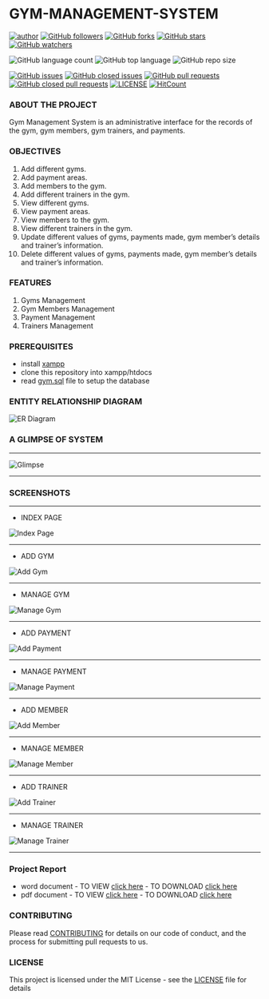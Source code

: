 # GYM-MANAGEMENT-SYSTEM

[![author](https://img.shields.io/badge/author-Abhishek-ff69b4.svg?style=flat-square)](https://www.linkedin.com/in/abhishekmali/)
[![GitHub followers](https://img.shields.io/github/followers/AbhishekMali21?style=social)](https://github.com/AbhishekMali21?tab=followers)
[![GitHub forks](https://img.shields.io/github/forks/AbhishekMali21/GYM-MANAGEMENT-SYSTEM?style=social)](https://github.com/AbhishekMali21/GYM-MANAGEMENT-SYSTEM/network/members)
[![GitHub stars](https://img.shields.io/github/stars/AbhishekMali21/GYM-MANAGEMENT-SYSTEM?style=social)](https://github.com/AbhishekMali21/GYM-MANAGEMENT-SYSTEM/stargazers)
[![GitHub watchers](https://img.shields.io/github/watchers/AbhishekMali21/GYM-MANAGEMENT-SYSTEM?style=social)](https://github.com/AbhishekMali21/GYM-MANAGEMENT-SYSTEM/watchers)

![GitHub language count](https://img.shields.io/github/languages/count/AbhishekMali21/GYM-MANAGEMENT-SYSTEM?style=flat-square)
![GitHub top language](https://img.shields.io/github/languages/top/AbhishekMali21/GYM-MANAGEMENT-SYSTEM?logoColor=9cf&style=flat-square)
![GitHub repo size](https://img.shields.io/github/repo-size/AbhishekMali21/GYM-MANAGEMENT-SYSTEM?logoColor=important&style=flat-square)

[![GitHub issues](https://img.shields.io/github/issues/AbhishekMali21/GYM-MANAGEMENT-SYSTEM?style=flat-square)](https://github.com/AbhishekMali21/GYM-MANAGEMENT-SYSTEM/issues?q=is%3Aopen+is%3Aissue)
[![GitHub closed issues](https://img.shields.io/github/issues-closed/AbhishekMali21/GYM-MANAGEMENT-SYSTEM?style=flat-square)](https://github.com/AbhishekMali21/GYM-MANAGEMENT-SYSTEM/issues?q=is%3Aissue+is%3Aclosed)
[![GitHub pull requests](https://img.shields.io/github/issues-pr/AbhishekMali21/GYM-MANAGEMENT-SYSTEM?logoColor=yellow&style=flat-square)](https://github.com/AbhishekMali21/GYM-MANAGEMENT-SYSTEM/pulls?q=is%3Aopen+is%3Apr)
[![GitHub closed pull requests](https://img.shields.io/github/issues-pr-closed/AbhishekMali21/GYM-MANAGEMENT-SYSTEM?logoColor=yellow&style=flat-square)](https://github.com/AbhishekMali21/GYM-MANAGEMENT-SYSTEM/pulls?q=is%3Apr+is%3Aclosed)
[![LICENSE](https://img.shields.io/dub/l/vibe-d.svg?style=flat-square)](https://github.com/AbhishekMali21/GYM-MANAGEMENT-SYSTEM/blob/master/LICENSE)
[![HitCount](http://hits.dwyl.com/AbhishekMali21/GYM-MANAGEMENT-SYSTEM.svg)](http://hits.dwyl.com/AbhishekMali21/GYM-MANAGEMENT-SYSTEM)

### ABOUT THE PROJECT
Gym Management System is an administrative interface for the records of the gym, gym members, gym trainers, and payments.

### OBJECTIVES
1. Add different gyms.
2. Add payment areas.
3. Add members to the gym.
4. Add different trainers in the gym.
5. View different gyms.
6. View payment areas.
7. View members to the gym.
8. View different trainers in the gym.
9. Update different values of gyms, payments made, gym member’s details and trainer’s information.
10. Delete different values of gyms, payments made, gym member’s details and trainer’s information.

### FEATURES
1. Gyms Management
2. Gym Members Management
3. Payment Management
4. Trainers Management

### PREREQUISITES
- install [xampp](https://www.apachefriends.org/download.html)
- clone this repository into xampp/htdocs
- read [gym.sql](https://github.com/AbhishekMali21/GYM-MANAGEMENT-SYSTEM/blob/master/gym.sql) file to setup the database

### ENTITY RELATIONSHIP DIAGRAM
![ER Diagram](https://github.com/AbhishekMali21/GYM-MANAGEMENT-SYSTEM/blob/master/SCREENSHOTS/ER%20Diagram.jpg)

### A GLIMPSE OF SYSTEM
***
![Glimpse](https://github.com/AbhishekMali21/GYM-MANAGEMENT-SYSTEM/blob/master/SCREENSHOTS/Gym%20Giffy.gif)
***

### SCREENSHOTS
***
* INDEX PAGE

![Index Page](https://github.com/AbhishekMali21/GYM-MANAGEMENT-SYSTEM/blob/master/SCREENSHOTS/Index%20Page.jpg)

***
* ADD GYM

![Add Gym](https://github.com/AbhishekMali21/GYM-MANAGEMENT-SYSTEM/blob/master/SCREENSHOTS/Add%20Gym.jpg)

***
* MANAGE GYM

![Manage Gym](https://github.com/AbhishekMali21/GYM-MANAGEMENT-SYSTEM/blob/master/SCREENSHOTS/Manage%20Gym.jpg)

***
* ADD PAYMENT

![Add Payment](https://github.com/AbhishekMali21/GYM-MANAGEMENT-SYSTEM/blob/master/SCREENSHOTS/Add%20Payment.jpg)

***
* MANAGE PAYMENT

![Manage Payment](https://github.com/AbhishekMali21/GYM-MANAGEMENT-SYSTEM/blob/master/SCREENSHOTS/Manage%20Payment.jpg)

***
* ADD MEMBER

![Add Member](https://github.com/AbhishekMali21/GYM-MANAGEMENT-SYSTEM/blob/master/SCREENSHOTS/Add%20Member.jpg)

***
* MANAGE MEMBER

![Manage Member](https://github.com/AbhishekMali21/GYM-MANAGEMENT-SYSTEM/blob/master/SCREENSHOTS/Manage%20Member.jpg)

***
* ADD TRAINER

![Add Trainer](https://github.com/AbhishekMali21/GYM-MANAGEMENT-SYSTEM/blob/master/SCREENSHOTS/Add%20Trainer.jpg)

***
* MANAGE TRAINER

![Manage Trainer](https://github.com/AbhishekMali21/GYM-MANAGEMENT-SYSTEM/blob/master/SCREENSHOTS/Manage%20Trainer.jpg)

***

### Project Report
- word document - TO VIEW [click here](https://github.com/AbhishekMali21/GYM-MANAGEMENT-SYSTEM/blob/master/Gym%20Management%20System%20Report.docx) - TO DOWNLOAD [click here](https://github.com/AbhishekMali21/GYM-MANAGEMENT-SYSTEM/raw/master/Gym%20Management%20System%20Report.docx)
- pdf document - TO VIEW [click here](https://github.com/AbhishekMali21/GYM-MANAGEMENT-SYSTEM/blob/master/Gym%20Management%20System%20Report.pdf) - TO DOWNLOAD [click here](https://github.com/AbhishekMali21/GYM-MANAGEMENT-SYSTEM/raw/master/Gym%20Management%20System%20Report.pdf)

### CONTRIBUTING

Please read [CONTRIBUTING](https://github.com/AbhishekMali21/GYM-MANAGEMENT-SYSTEM/blob/master/CONTRIBUTING.md) for details on our code of conduct, and the process for submitting pull requests to us.

### LICENSE

This project is licensed under the MIT License - see the [LICENSE](https://github.com/AbhishekMali21/GYM-MANAGEMENT-SYSTEM/blob/master/LICENSE) file for details
